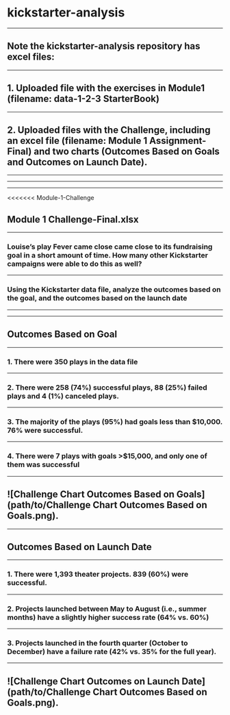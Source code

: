 # kickstarter-analysis
---
## Note the kickstarter-analysis repository has excel files:
--- 
## 1. Uploaded file with the exercises in Module1 (filename: data-1-2-3 StarterBook)
--- 
## 2. Uploaded files with the Challenge, including an excel file (filename: Module 1 Assignment-Final) and two charts (Outcomes Based on Goals and Outcomes on Launch Date).
---
---
---
<<<<<<< Module-1-Challenge
## Module 1 Challenge-Final.xlsx
---
### Louise’s play Fever came close came close to its fundraising goal in a short amount of time. How many other Kickstarter campaigns were able to do this as well? 
---
### Using the Kickstarter data file, analyze the outcomes based on the goal, and the outcomes based on the launch date
---
---
## Outcomes Based on Goal
---
### 1. There were 350 plays in the data file
---
### 2. There were 258 (74%) successful plays, 88 (25%) failed plays and 4 (1%) canceled plays.
---
### 3. The majority of the plays (95%) had goals less than $10,000. 76% were successful.
---
### 4. There were 7 plays with goals >$15,000, and only one of them was successful
---
![Challenge Chart Outcomes Based on Goals](path/to/Challenge Chart Outcomes Based on Goals.png).
---
---
## Outcomes Based on Launch Date
---
### 1. There were 1,393 theater projects. 839 (60%) were successful.
---
### 2. Projects launched between May to August (i.e., summer months) have a slightly higher success rate (64% vs. 60%)
---
### 3. Projects launched in the fourth quarter (October to December) have a failure rate (42% vs. 35% for the full year).
---
![Challenge Chart Outcomes on Launch Date](path/to/Challenge Chart Outcomes Based on Goals.png).
---




